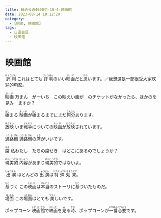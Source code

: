 ```yaml
---
title: 日语会语4000句-10-4-映画館
date: 2023-08-14 18:12:20
category:
  - [娯楽, 映画館]
tags:
  - 日语会语
  - 映画館
---
```


# 映画館

<ruby>評<rt>びょう</rt>判<rt>ばん</rt></ruby>
<ruby>これはとても<rt></rt>評<rt>びょう</rt>判<rt>ばん</rt>のいい<rt></rt>映<rt>えい</rt>画<rt>が</rt>だと<rt></rt>思<rt>おも</rt>います。／我想这是一部很受大家欢迎的电影。</ruby>

<ruby>映<rt>えい</rt>画<rt>が</rt></ruby>
万まん　が一いち　この映えい画が　のチケットがなかったら、ほかのを見み　ますか？

<ruby>始<rt>はじ</rt>まる</ruby>
<ruby>映<rt>えい</rt>画<rt>が</rt>が<rt></rt>始<rt>はじ</rt>まるまでにまだ<rt></rt>何<rt>なん</rt>分<rt>ぷん</rt>あります。</ruby>

<ruby>放<rt>ほう</rt>映<rt>えい</rt></ruby>
<ruby>いま<rt></rt>戦<rt>せん</rt>争<rt>そう</rt>についての<rt></rt>映<rt>えい</rt>画<rt>が</rt>が<rt></rt>放<rt>ほう</rt>映<rt>えい</rt>されています。</ruby>

<ruby>通<rt>つう</rt>路<rt>ろ</rt>側<rt>がわ</rt></ruby>
<ruby>通<rt>つう</rt>路<rt>ろ</rt>側<rt>がわ</rt>の<rt></rt>席<rt>せき</rt>がいいです。</ruby>

<ruby>席<rt>せき</rt></ruby>
私わたし　たちの席せき　はどこにあるのでしょうか？

<ruby>現<rt>げん</rt>実<rt>じつ</rt>的<rt>てき</rt></ruby>
<ruby>内<rt>ない</rt>容<rt>よう</rt>があまり<rt></rt>現<rt>げん</rt>実<rt>じつ</rt>的<rt>てき</rt>ではないよ。</ruby>

<ruby>出<rt>しゅつ</rt>演<rt>えん</rt></ruby>
<ruby>ほとんどの<rt></rt>出<rt>しゅつ</rt>演<rt>えん</rt>は<rt></rt>特殊効果<rt>にたとっているようです</rt>。</ruby>

<ruby>基<rt>もと</rt>づく</ruby>
<ruby>この<rt></rt>映<rt>えい</rt>画<rt>が</rt>は<rt></rt>本<rt>ほん</rt>当<rt>とう</rt>のストーリに<rt></rt>基<rt>もと</rt>づいたものだ。</ruby>

<ruby>場<rt>ば</rt>面<rt>めん</rt></ruby>
<ruby>この<rt></rt>場<rt>ば</rt>面<rt>めん</rt>はとても<rt></rt>美<rt>うつく</rt>しいです。</ruby>

<ruby>ポップコーン</ruby>
<ruby>映<rt>えい</rt>画<rt>が</rt>館<rt>かん</rt>で<rt></rt>映<rt>えい</rt>画<rt>が</rt>を<rt></rt>見<rt>み</rt>る<rt></rt>時<rt>とき</rt>、ポップコーンが<rt></rt>一<rt>いち</rt>番<rt>ばん</rt>必<rt>ひつ</rt>要<rt>よう</rt>です。</ruby>

